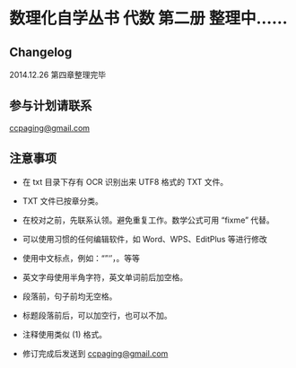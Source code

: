 # 数理化自学丛书 代数 第二册 整理中……

## Changelog

2014.12.26 第四章整理完毕

## 参与计划请联系
<ccpaging@gmail.com>

## 注意事项

* 在 txt 目录下存有 OCR 识别出来 UTF8 格式的 TXT 文件。

* TXT 文件已按章分类。

* 在校对之前，先联系认领。避免重复工作。数学公式可用 “fixme” 代替。

* 可以使用习惯的任何编辑软件，如 Word、WPS、EditPlus 等进行修改

* 使用中文标点，例如：“”‘’，。等等

* 英文字母使用半角字符，英文单词前后加空格。

* 段落前，句子前均无空格。

* 标题段落前后，可以加空行，也可以不加。

* 注释使用类似 (1) 格式。

* 修订完成后发送到 <ccpaging@gmail.com>
